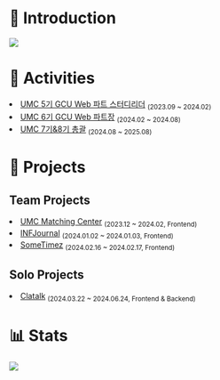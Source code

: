 <h1>📌 Introduction</h1>
<a href="https://www.rallit.com/hub/resumes/1477465/%EC%98%A4%EC%A4%80%EC%98%81"><img src="https://img.shields.io/badge/Portfolio-000000?style=flat-square&logo=Notion&logoColor=white"/></a> 

<h1>🏫 Activities</h1>
<li><a href="https://www.makeus.in/umc">UMC 5기 GCU Web 파트 스터디리더</a> <sub>(2023.09 ~ 2024.02)</sub></li>
<li><a href="https://www.makeus.in/umc">UMC 6기 GCU Web 파트장</a> <sub>(2024.02 ~ 2024.08)</sub></li>
<li><a href="https://www.makeus.in/umc">UMC 7기&8기 총괄</a> <sub>(2024.08 ~ 2025.08)</sub></li>

<h1>👊 Projects</h1>

<h2>Team Projects</h2>
<li><a href="https://github.com/UMC-Matching-Center/U.M.C_Web">UMC Matching Center</a> <sub>(2023.12 ~ 2024.02, Frontend)</sub></li>
<li><a href="https://github.com/INFJournal/front-end">INFJournal</a> <sub>(2024.01.02 ~ 2024.01.03, Frontend)</sub></li>
<li><a href="https://github.com/wagle-wagle-hackathon/front">SomeTimez</a> <sub>(2024.02.16 ~ 2024.02.17, Frontend)</sub></li>

<h2>Solo Projects</h2>
<li><a href="https://github.com/ChatOverlay">Clatalk</a> <sub>(2024.03.22 ~ 2024.06.24, Frontend & Backend)</sub></li>

<h1>📊 Stats</h1>
<img src="https://github-readme-stats.vercel.app/api?username=XinguOh&show_icons=true&theme=dark" />
